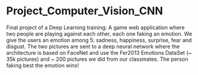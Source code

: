 # Project_Computer_Vision_CNN
Final project of a Deep Learning training: A game web application where two people are playing against each other, each one faking an emotion. We give the users an emotion among 5: sadness, happiness, surprise, fear and disgust. The two pictures are sent to a deep neural network where the architecture is based on FaceNet and use the Fer2013 Emotions DataSet (~ 35k pictures) and ~ 200 pictures we did from our classmates. The person faking best the emotion wins!
